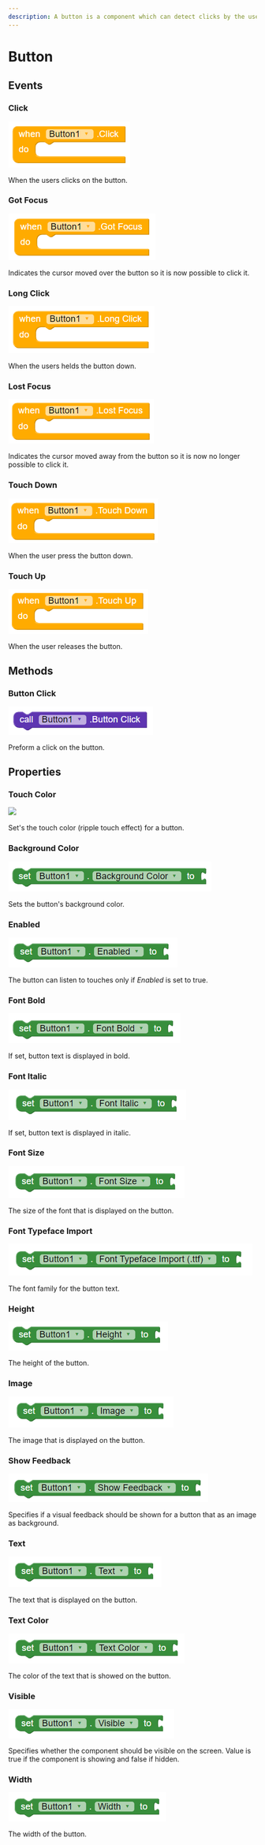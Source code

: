 ```yaml
---
description: A button is a component which can detect clicks by the user.
---
```


# Button

## Events

### Click

![](../../.gitbook/assets/click.png)

When the users clicks on the button.

### Got Focus

![](../../.gitbook/assets/gotfocus.png)

Indicates the cursor moved over the button so it is now possible to click it.

### Long Click

![](../../.gitbook/assets/longclick.png)

When the users helds the button down.

### Lost Focus

![](../../.gitbook/assets/lostfocus.png)

Indicates the cursor moved away from the button so it is now no longer possible to click it.

### Touch Down

![](../../.gitbook/assets/touchdown.png)

When the user press the button down.

### Touch Up

![](../../.gitbook/assets/touchup.png)

When the user releases the button.

## Methods

### Button Click

![](../../.gitbook/assets/buttonclick.png)

Preform a click on the button.

## Properties

### Touch Color

![](https://github.com/makeroid/docs/tree/6b89ce9eb8c93762fd238491325318be0e89c35f/assets/touchcolor.png)

Set's the touch color \(ripple touch effect\) for a button.

### Background Color

![](../../.gitbook/assets/backgroundcolor.png)

Sets the button's background color.

### Enabled

![](../../.gitbook/assets/enabled%20%282%29.png)

The button can listen to touches only if _Enabled_ is set to true.

### Font Bold

![](../../.gitbook/assets/fontbold.png)

If set, button text is displayed in bold.

### Font Italic

![](../../.gitbook/assets/fontitalic.png)

If set, button text is displayed in italic.

### Font Size

![](../../.gitbook/assets/fontsize.png)

The size of the font that is displayed on the button.

### Font Typeface Import

![](../../.gitbook/assets/fonttypefaceimport.png)

The font family for the button text.

### Height

![](../../.gitbook/assets/height%20%282%29.png)

The height of the button.

### Image

![](../../.gitbook/assets/image%20%281%29.png)

The image that is displayed on the button.

### Show Feedback

![](../../.gitbook/assets/showfeedback.png)

Specifies if a visual feedback should be shown for a button that as an image as background.

### Text

![](../../.gitbook/assets/text.png)

The text that is displayed on the button.

### Text Color

![](../../.gitbook/assets/textcolor.png)

The color of the text that is showed on the button.

### Visible

![](../../.gitbook/assets/visible%20%282%29.png)

Specifies whether the component should be visible on the screen. Value is true if the component is showing and false if hidden.

### Width

![](../../.gitbook/assets/width%20%282%29.png)

The width of the button.

